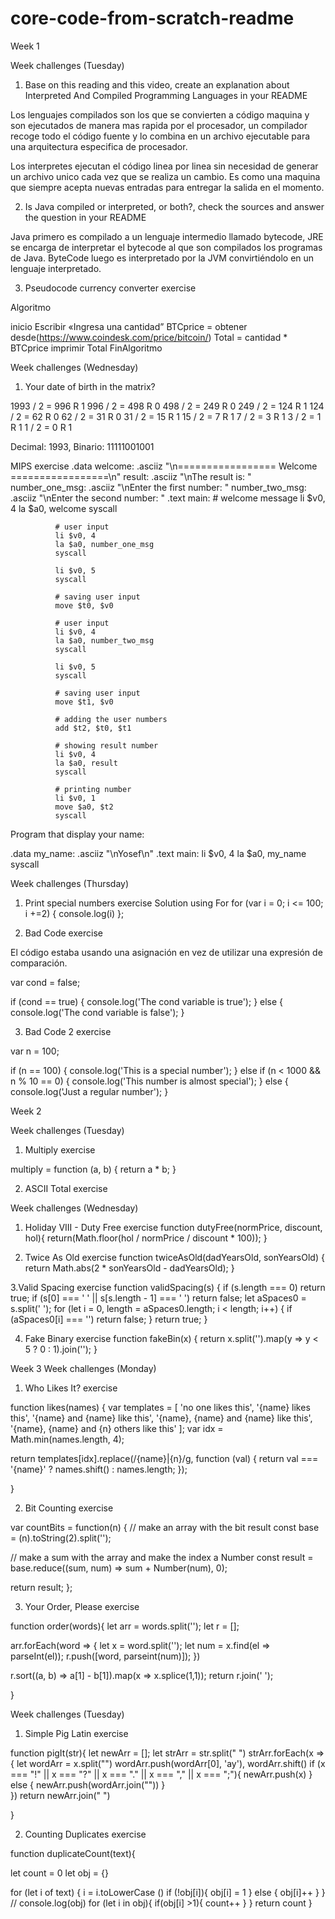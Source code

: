 # core-code-from-scratch-readme
Week 1

Week challenges (Tuesday)

1. Base on this reading and this video, create an explanation about Interpreted And Compiled Programming Languages in your README

Los lenguajes compilados son los que se convierten a código maquina y son ejecutados de manera mas rapida por el procesador, un compilador recoge todo el código fuente y lo combina en un archivo ejecutable para una arquitectura especifica de procesador. 

Los interpretes ejecutan el código linea por linea sin necesidad de generar un archivo unico cada vez que se realiza un cambio. Es como una maquina que siempre acepta nuevas entradas para entregar la salida en el momento.

2. Is Java compiled or interpreted, or both?, check the sources and answer the question in your README

Java primero es compilado a un lenguaje intermedio llamado bytecode, JRE se encarga de interpretar el bytecode al que son compilados los programas de Java. ByteCode luego es interpretado por la JVM convirtiéndolo en un lenguaje interpretado.

3. Pseudocode currency converter exercise

Algoritmo

inicio
Escribir «Ingresa una cantidad”
BTCprice = obtener desde(https://www.coindesk.com/price/bitcoin/)
Total = cantidad * BTCprice
imprimir Total
FinAlgoritmo

Week challenges (Wednesday) 

1. Your date of birth in the matrix?

1993 / 2 = 996 R 1
996 / 2 = 498 R 0
498 / 2 = 249 R 0
249 / 2 = 124 R 1
124 / 2 = 62 R 0
62 / 2 = 31 R 0
31 / 2 = 15 R 1
15 / 2 = 7 R 1
7 / 2 = 3 R 1
3 / 2 = 1 R 1
1 / 2 = 0 R 1

Decimal: 1993, Binario: 11111001001 

MIPS exercise
.data
        welcome: .asciiz "\n================= Welcome =================\n"
        result: .asciiz "\nThe result is: "
        number_one_msg: .asciiz "\nEnter the first number: "
        number_two_msg: .asciiz "\nEnter the second number: "
  .text
        main:
              # welcome message
              li $v0, 4
              la $a0, welcome
              syscall

              # user input
              li $v0, 4
              la $a0, number_one_msg
              syscall

              li $v0, 5
              syscall

              # saving user input
              move $t0, $v0

              # user input
              li $v0, 4
              la $a0, number_two_msg
              syscall

              li $v0, 5
              syscall

              # saving user input
              move $t1, $v0

              # adding the user numbers
              add $t2, $t0, $t1

              # showing result number
              li $v0, 4
              la $a0, result
              syscall

              # printing number
              li $v0, 1
              move $a0, $t2
              syscall
Program that display your name:

  .data
	      my_name: .asciiz "\nYosef\n"
  .text
	      main:
              li $v0, 4
              la $a0, my_name
              syscall



Week challenges (Thursday) 


1. Print special numbers exercise
  Solution using For
  for (var i = 0; i <= 100; i +=2) {
    console.log(i)
};

2. Bad Code exercise

El código estaba usando una asignación en vez de utilizar una expresión de comparación.


var cond = false;

if (cond == true) {
  console.log('The cond variable is true');
} else {
  console.log('The cond variable is false');
}

3. Bad Code 2 exercise

var n = 100;

if (n == 100) {
  console.log('This is a special number');
} else if (n < 1000 && n % 10 == 0) {
  console.log('This number is almost special');
} else {
  console.log('Just a regular number');
}


Week 2

Week challenges (Tuesday) 

1. Multiply exercise

multiply = function (a, b) {
  return a * b;
}

2. ASCII Total exercise

Week challenges (Wednesday) 

1. Holiday VIII - Duty Free exercise
  function dutyFree(normPrice, discount, hol){
  return(Math.floor(hol / normPrice / discount * 100));
}

2. Twice As Old exercise
  function twiceAsOld(dadYearsOld, sonYearsOld) {
  return Math.abs(2 * sonYearsOld - dadYearsOld);
}

3.Valid Spacing exercise
  function validSpacing(s) {
 if (s.length === 0) return true;
  if (s[0] === ' ' || s[s.length - 1] === ' ') return false;
  let aSpaces0 = s.split(' ');
  for (let i = 0, length = aSpaces0.length; i < length; i++) {
    if (aSpaces0[i] === '') return false;
  }
  return true;
 }

4. Fake Binary exercise
   function fakeBin(x) {
    return x.split('').map(y => y < 5 ? 0 : 1).join('');
}



Week 3
Week challenges (Monday)

1. Who Likes It? exercise

function likes(names) {
    var templates = [
    'no one likes this',
    '{name} likes this',
    '{name} and {name} like this',
    '{name}, {name} and {name} like this',
    '{name}, {name} and {n} others like this'
  ];
  var idx = Math.min(names.length, 4);
  
  return templates[idx].replace(/{name}|{n}/g, function (val) {
    return val === '{name}' ? names.shift() : names.length;
  });

}

2. Bit Counting exercise 

var countBits = function(n) {
   // make an array with the bit result
   const base = (n).toString(2).split('');
   
   // make a sum with the array and make the index a Number
   const result = base.reduce((sum, num) => sum + Number(num), 0);
   
   return result;
};

3. Your Order, Please exercise

function order(words){
  let arr = words.split('');
  let r = [];
  
  arr.forEach(word => {
    let x = word.split('');
    let num = x.find(el => parseInt(el));
    r.push([word, parseint(num)]);
  })
  
  r.sort((a, b) => a[1] - b[1]).map(x => x.splice(1,1));
  return r.join(' ');
         
}


Week challenges (Tuesday)

1. Simple Pig Latin exercise

function pigIt(str){
  let newArr = [];
  let strArr = str.split(" ")
  strArr.forEach(x => {
    let wordArr = x.split("")
    wordArr.push(wordArr[0], 'ay'), wordArr.shift()
    if (x === "!" || x === "?" || x === "." || x === "," || x === ";"){
      newArr.push(x)
    } else {
      newArr.push(wordArr.join(""))
    }    
  })
  return newArr.join(" ")
  
}

2. Counting Duplicates exercise

function duplicateCount(text){
  
  let count = 0
  let obj = {}
  
 for (let i of text) {
   i = i.toLowerCase ()
   if (!obj[i]){
     obj[i] = 1
   }  else {
     obj[i]++
   }
 }
 // console.log(obj)
  for (let i in obj){
    if(obj[i] >1){
      count++
    }
  }
  return count
  }












